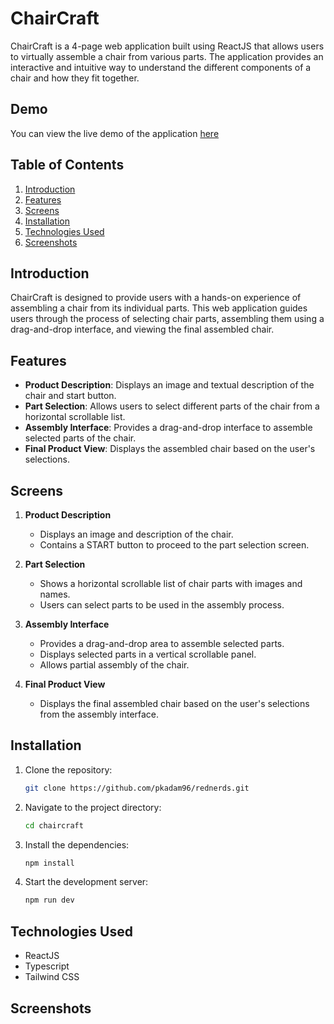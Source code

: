 # ChairCraft

ChairCraft is a 4-page web application built using ReactJS that allows users to virtually assemble a chair from various parts. The application provides an interactive and intuitive way to understand the different components of a chair and how they fit together.

## Demo

You can view the live demo of the application [here](https://rednerds-chaircraft.vercel.app/)

## Table of Contents

1. [Introduction](#introduction)
2. [Features](#features)
3. [Screens](#screens)
4. [Installation](#installation)
6. [Technologies Used](#technologies-used)
7. [Screenshots](#screenshots)

   
## Introduction

ChairCraft is designed to provide users with a hands-on experience of assembling a chair from its individual parts. This web application guides users through the process of selecting chair parts, assembling them using a drag-and-drop interface, and viewing the final assembled chair.


## Features

- **Product Description**: Displays an image and textual description of the chair and start button.
- **Part Selection**: Allows users to select different parts of the chair from a horizontal scrollable list.
- **Assembly Interface**: Provides a drag-and-drop interface to assemble selected parts of the chair.
- **Final Product View**: Displays the assembled chair based on the user's selections.


## Screens

1. **Product Description**
    - Displays an image and description of the chair.
    - Contains a START button to proceed to the part selection screen.

2. **Part Selection**
    - Shows a horizontal scrollable list of chair parts with images and names.
    - Users can select parts to be used in the assembly process.

3. **Assembly Interface**
    - Provides a drag-and-drop area to assemble selected parts.
    - Displays selected parts in a vertical scrollable panel.
    - Allows partial assembly of the chair.

4. **Final Product View**
    - Displays the final assembled chair based on the user's selections from the assembly interface.


## Installation

1. Clone the repository:
    ```sh
    git clone https://github.com/pkadam96/rednerds.git
    ```
2. Navigate to the project directory:
    ```sh
    cd chaircraft
    ```
3. Install the dependencies:
    ```sh
    npm install
    ```
4. Start the development server:
    ```sh
    npm run dev
    ```

## Technologies Used

- ReactJS
- Typescript
- Tailwind CSS


## Screenshots


